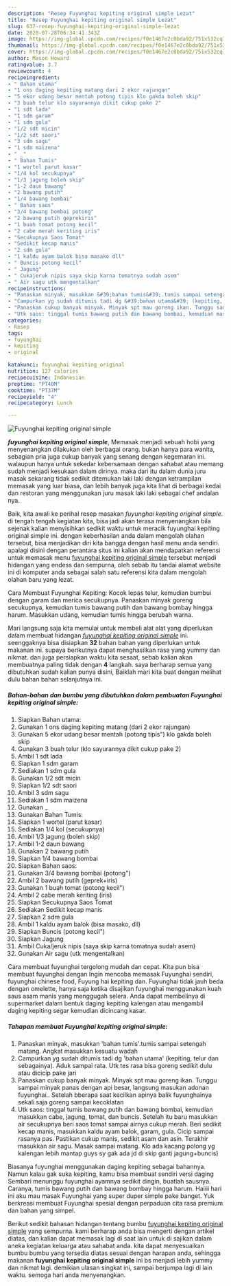 ```yaml
---
description: "Resep Fuyunghai kepiting original simple Lezat"
title: "Resep Fuyunghai kepiting original simple Lezat"
slug: 637-resep-fuyunghai-kepiting-original-simple-lezat
date: 2020-07-28T06:34:41.343Z
image: https://img-global.cpcdn.com/recipes/f0e1467e2c0bda92/751x532cq70/fuyunghai-kepiting-original-simple-foto-resep-utama.jpg
thumbnail: https://img-global.cpcdn.com/recipes/f0e1467e2c0bda92/751x532cq70/fuyunghai-kepiting-original-simple-foto-resep-utama.jpg
cover: https://img-global.cpcdn.com/recipes/f0e1467e2c0bda92/751x532cq70/fuyunghai-kepiting-original-simple-foto-resep-utama.jpg
author: Mason Howard
ratingvalue: 3.7
reviewcount: 4
recipeingredient:
- " Bahan utama"
- "1 ons daging kepiting matang dari 2 ekor rajungan"
- "5 ekor udang besar mentah potong tipis klo gakda boleh skip"
- "3 buah telur klo sayurannya dikit cukup pake 2"
- "1 sdt lada"
- "1 sdm garam"
- "1 sdm gula"
- "1/2 sdt micin"
- "1/2 sdt saori"
- "3 sdm sagu"
- "1 sdm maizena"
- " _"
- " Bahan Tumis"
- "1 wortel parut kasar"
- "1/4 kol secukupnya"
- "1/3 jagung boleh skip"
- "1-2 daun bawang"
- "2 bawang putih"
- "1/4 bawang bombai"
- " Bahan saos"
- "3/4 bawang bombai potong"
- "2 bawang putih geprekiris"
- "1 buah tomat potong kecil"
- "2 cabe merah keriting iris"
- "Secukupnya Saos Tomat"
- "Sedikit kecap manis"
- "2 sdm gula"
- "1 kaldu ayam balok bisa masako dll"
- " Buncis potong kecil"
- " Jagung"
- " Cukajeruk nipis saya skip karna tomatnya sudah asem"
- " Air sagu utk mengentalkan"
recipeinstructions:
- "Panaskan minyak, masukkan &#39;bahan tumis&#39;.tumis sampai setengah matang. Angkat masukkan kesuatu wadah"
- "Campurkan yg sudah ditumis tadi dg &#39;bahan utama&#39; (kepiting, telur dan sebagainya). Aduk sampai rata. Utk tes rasa bisa goreng sedikit dulu atau dicicip pake jari"
- "Panaskan cukup banyak minyak. Minyak spt mau goreng ikan. Tunggu sampai minyak panas dengan api besar, langsung masukan adonan fuyunghai.. Setelah bberapa saat kecilkan apinya balik fuyunghainya sekali saja goreng sampai kecoklatan"
- "Utk saos: tinggal tumis bawang putih dan bawang bombai, kemudian masukkan cabe, jagung, tomat, dan buncis. Setelah itu baru masukkan air secukupnya beri saos tomat sampai airnya cukup merah. Beri sedikit kecap manis, masukkan kaldu ayam balok, garam, gula. Cicip sampai rasanya pas. Pastikan cukup manis, sedikit asam dan asin. Terakhir masukkan air sagu. Masak sampai matang. Klo ada kacang polong yg kalengan lebih mantap guys sy gak ada jd di skip ganti jagung+buncis)"
categories:
- Resep
tags:
- fuyunghai
- kepiting
- original

katakunci: fuyunghai kepiting original 
nutrition: 127 calories
recipecuisine: Indonesian
preptime: "PT40M"
cooktime: "PT37M"
recipeyield: "4"
recipecategory: Lunch

---
```



![Fuyunghai kepiting original simple](https://img-global.cpcdn.com/recipes/f0e1467e2c0bda92/751x532cq70/fuyunghai-kepiting-original-simple-foto-resep-utama.jpg)

<b><i>fuyunghai kepiting original simple</i></b>, Memasak menjadi sebuah hobi yang menyenangkan dilakukan oleh berbagai orang. bukan hanya para wanita, sebagian pria juga cukup banyak yang senang dengan kegemaran ini. walaupun hanya untuk sekedar kebersamaan dengan sahabat atau memang sudah menjadi kesukaan dalam dirinya. maka dari itu dalam dunia juru masak sekarang tidak sedikit ditemukan laki laki dengan ketrampilan memasak yang luar biasa, dan lebih banyak juga kita lihat di berbagai kedai dan restoran yang menggunakan juru masak laki laki sebagai chef andalan nya.

Baik, kita awali ke perihal resep masakan <i>fuyunghai kepiting original simple</i>. di tengah tengah kegiatan kita, bisa jadi akan terasa menyenangkan bila sejenak kalian menyisihkan sedikit waktu untuk meracik fuyunghai kepiting original simple ini. dengan keberhasilan anda dalam mengolah olahan tersebut, bisa menjadikan diri kita bangga dengan hasil menu anda sendiri. apalagi disini dengan perantara situs ini kalian akan mendapatkan referensi untuk memasak menu <u>fuyunghai kepiting original simple</u> tersebut menjadi hidangan yang endess dan sempurna, oleh sebab itu tandai alamat website ini di komputer anda sebagai salah satu referensi kita dalam mengolah olahan baru yang lezat.

Cara Membuat Fuyunghai Kepiting: Kocok lepas telur, kemudian bumbui dengan garam dan merica secukupnya. Panaskan minyak goreng secukupnya, kemudian tumis bawang putih dan bawang bombay hingga harum. Masukkan udang, kemudian tumis hingga berubah warna.


Mari langsung saja kita memulai untuk membeli alat alat yang diperlukan dalam membuat hidangan <u><i>fuyunghai kepiting original simple</i></u> ini. seenggaknya bisa disiapkan <b>32</b> bahan bahan yang diperlukan untuk makanan ini. supaya berikutnya dapat menghasilkan rasa yang yummy dan nikmat. dan juga persiapkan waktu kita sesaat, sebab kalian akan membuatnya paling tidak dengan <b>4</b> langkah. saya berharap semua yang dibutuhkan sudah kalian punya disini, Baiklah mari kita buat dengan melihat dulu bahan bahan selanjutnya ini.

<!--inarticleads1-->

##### Bahan-bahan dan bumbu yang dibutuhkan dalam pembuatan Fuyunghai kepiting original simple:

1. Siapkan  Bahan utama:
1. Gunakan 1 ons daging kepiting matang (dari 2 ekor rajungan)
1. Gunakan 5 ekor udang besar mentah (potong tipis&#34;) klo gakda boleh skip
1. Gunakan 3 buah telur (klo sayurannya dikit cukup pake 2)
1. Ambil 1 sdt lada
1. Siapkan 1 sdm garam
1. Sediakan 1 sdm gula
1. Gunakan 1/2 sdt micin
1. Siapkan 1/2 sdt saori
1. Ambil 3 sdm sagu
1. Sediakan 1 sdm maizena
1. Gunakan  _
1. Gunakan  Bahan Tumis:
1. Siapkan 1 wortel (parut kasar)
1. Sediakan 1/4 kol (secukupnya)
1. Ambil 1/3 jagung (boleh skip)
1. Ambil 1-2 daun bawang
1. Gunakan 2 bawang putih
1. Siapkan 1/4 bawang bombai
1. Siapkan  Bahan saos:
1. Gunakan 3/4 bawang bombai (potong&#34;)
1. Ambil 2 bawang putih (geprek+iris)
1. Gunakan 1 buah tomat (potong kecil&#34;)
1. Ambil 2 cabe merah keriting (iris)
1. Siapkan Secukupnya Saos Tomat
1. Sediakan Sedikit kecap manis
1. Siapkan 2 sdm gula
1. Ambil 1 kaldu ayam balok (bisa masako, dll)
1. Siapkan  Buncis (potong kecil&#34;)
1. Siapkan  Jagung
1. Ambil  Cuka/jeruk nipis (saya skip karna tomatnya sudah asem)
1. Gunakan  Air sagu (utk mengentalkan)


Cara membuat fuyunghai tergolong mudah dan cepat. Kita pun bisa membuat fuyunghai dengan Ingin mencoba memasak Fuyunghai sendiri, fuyunghai chinese food, Fuyung hai kepiting dan. Fuyunghai tidak jauh beda dengan omelette, hanya saja ketika disajikan fuyunghai menggunakan kuah saus asam manis yang menggugah selera. Anda dapat membelinya di supermarket dalam bentuk daging kepiting kalengan atau mengambil daging kepiting segar kemudian dicincang kasar. 

<!--inarticleads2-->

##### Tahapan membuat Fuyunghai kepiting original simple:

1. Panaskan minyak, masukkan &#39;bahan tumis&#39;.tumis sampai setengah matang. Angkat masukkan kesuatu wadah
1. Campurkan yg sudah ditumis tadi dg &#39;bahan utama&#39; (kepiting, telur dan sebagainya). Aduk sampai rata. Utk tes rasa bisa goreng sedikit dulu atau dicicip pake jari
1. Panaskan cukup banyak minyak. Minyak spt mau goreng ikan. Tunggu sampai minyak panas dengan api besar, langsung masukan adonan fuyunghai.. Setelah bberapa saat kecilkan apinya balik fuyunghainya sekali saja goreng sampai kecoklatan
1. Utk saos: tinggal tumis bawang putih dan bawang bombai, kemudian masukkan cabe, jagung, tomat, dan buncis. Setelah itu baru masukkan air secukupnya beri saos tomat sampai airnya cukup merah. Beri sedikit kecap manis, masukkan kaldu ayam balok, garam, gula. Cicip sampai rasanya pas. Pastikan cukup manis, sedikit asam dan asin. Terakhir masukkan air sagu. Masak sampai matang. Klo ada kacang polong yg kalengan lebih mantap guys sy gak ada jd di skip ganti jagung+buncis)


Biasanya fuyunghai menggunakan daging kepiting sebagai bahannya. Namun kalau gak suka kepiting, kamu bisa membuat sendiri versi daging Sembari menunggu fuyunghai ayamnya sedikit dingin, buatlah sausnya. Caranya, tumis bawang putih dan bawang bombay hingga harum. Haiiii hari ini aku mau masak Fuyunghai yang super duper simple pake banget. Yuk berkreasi membuat Fuyunghai spesial dengan perpaduan cita rasa premium dan bahan yang simpel. 

Berikut sedikit bahasan hidangan tentang bumbu <u>fuyunghai kepiting original simple</u> yang sempurna. kami berharap anda bisa mengerti dengan artikel diatas, dan kalian dapat memasak lagi di saat lain untuk di sajikan dalam aneka kegiatan keluarga atau sahabat anda. kita dapat menyesuaikan bumbu bumbu yang tersedia diatas sesuai dengan harapan anda, sehingga makanan <b>fuyunghai kepiting original simple</b> ini bs menjadi lebih yummy dan nikmat lagi. demikian ulasan singkat ini, sampai berjumpa lagi di lain waktu. semoga hari anda menyenangkan.
